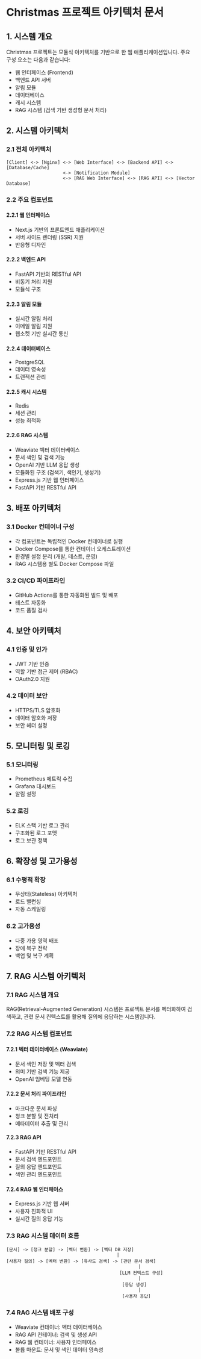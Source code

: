 # Christmas 프로젝트 아키텍처 문서

## 1. 시스템 개요

Christmas 프로젝트는 모듈식 아키텍처를 기반으로 한 웹 애플리케이션입니다. 주요 구성 요소는 다음과 같습니다:

- 웹 인터페이스 (Frontend)
- 백엔드 API 서버
- 알림 모듈
- 데이터베이스
- 캐시 시스템
- RAG 시스템 (검색 기반 생성형 문서 처리)

## 2. 시스템 아키텍처

### 2.1 전체 아키텍처

```
[Client] <-> [Nginx] <-> [Web Interface] <-> [Backend API] <-> [Database/Cache]
                     <-> [Notification Module]
                     <-> [RAG Web Interface] <-> [RAG API] <-> [Vector Database]
```

### 2.2 주요 컴포넌트

#### 2.2.1 웹 인터페이스
- Next.js 기반의 프론트엔드 애플리케이션
- 서버 사이드 렌더링 (SSR) 지원
- 반응형 디자인

#### 2.2.2 백엔드 API
- FastAPI 기반의 RESTful API
- 비동기 처리 지원
- 모듈식 구조

#### 2.2.3 알림 모듈
- 실시간 알림 처리
- 이메일 알림 지원
- 웹소켓 기반 실시간 통신

#### 2.2.4 데이터베이스
- PostgreSQL
- 데이터 영속성
- 트랜잭션 관리

#### 2.2.5 캐시 시스템
- Redis
- 세션 관리
- 성능 최적화

#### 2.2.6 RAG 시스템
- Weaviate 벡터 데이터베이스
- 문서 색인 및 검색 기능
- OpenAI 기반 LLM 응답 생성
- 모듈화된 구조 (검색기, 색인기, 생성기)
- Express.js 기반 웹 인터페이스
- FastAPI 기반 RESTful API

## 3. 배포 아키텍처

### 3.1 Docker 컨테이너 구성
- 각 컴포넌트는 독립적인 Docker 컨테이너로 실행
- Docker Compose를 통한 컨테이너 오케스트레이션
- 환경별 설정 분리 (개발, 테스트, 운영)
- RAG 시스템용 별도 Docker Compose 파일

### 3.2 CI/CD 파이프라인
- GitHub Actions를 통한 자동화된 빌드 및 배포
- 테스트 자동화
- 코드 품질 검사

## 4. 보안 아키텍처

### 4.1 인증 및 인가
- JWT 기반 인증
- 역할 기반 접근 제어 (RBAC)
- OAuth2.0 지원

### 4.2 데이터 보안
- HTTPS/TLS 암호화
- 데이터 암호화 저장
- 보안 헤더 설정

## 5. 모니터링 및 로깅

### 5.1 모니터링
- Prometheus 메트릭 수집
- Grafana 대시보드
- 알림 설정

### 5.2 로깅
- ELK 스택 기반 로그 관리
- 구조화된 로그 포맷
- 로그 보관 정책

## 6. 확장성 및 고가용성

### 6.1 수평적 확장
- 무상태(Stateless) 아키텍처
- 로드 밸런싱
- 자동 스케일링

### 6.2 고가용성
- 다중 가용 영역 배포
- 장애 복구 전략
- 백업 및 복구 계획 

## 7. RAG 시스템 아키텍처

### 7.1 RAG 시스템 개요
RAG(Retrieval-Augmented Generation) 시스템은 프로젝트 문서를 벡터화하여 검색하고, 관련 문서 컨텍스트를 활용해 질의에 응답하는 시스템입니다.

### 7.2 RAG 시스템 컴포넌트

#### 7.2.1 벡터 데이터베이스 (Weaviate)
- 문서 색인 저장 및 벡터 검색
- 의미 기반 검색 기능 제공
- OpenAI 임베딩 모델 연동

#### 7.2.2 문서 처리 파이프라인
- 마크다운 문서 파싱
- 청크 분할 및 전처리
- 메타데이터 추출 및 관리

#### 7.2.3 RAG API
- FastAPI 기반 RESTful API
- 문서 검색 엔드포인트
- 질의 응답 엔드포인트
- 색인 관리 엔드포인트

#### 7.2.4 RAG 웹 인터페이스
- Express.js 기반 웹 서버
- 사용자 친화적 UI
- 실시간 질의 응답 기능

### 7.3 RAG 시스템 데이터 흐름

```
[문서] -> [청크 분할] -> [벡터 변환] -> [벡터 DB 저장]
                                         |
[사용자 질의] -> [벡터 변환] -> [유사도 검색] -> [관련 문서 검색]
                                                 |
                                          [LLM 컨텍스트 구성]
                                                 |
                                           [응답 생성]
                                                 |
                                           [사용자 응답]
```

### 7.4 RAG 시스템 배포 구성
- Weaviate 컨테이너: 벡터 데이터베이스
- RAG API 컨테이너: 검색 및 생성 API
- RAG 웹 컨테이너: 사용자 인터페이스
- 볼륨 마운트: 문서 및 색인 데이터 영속성 